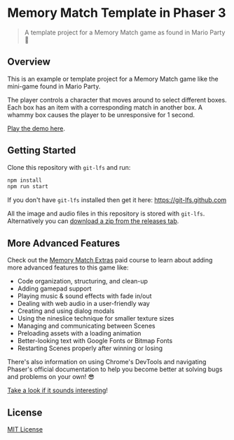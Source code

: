 # Memory Match Template in Phaser 3
> A template project for a Memory Match game as found in Mario Party 🎉

## Overview

This is an example or template project for a Memory Match game like the mini-game found in Mario Party.

The player controls a character that moves around to select different boxes. Each box has an item with a corresponding match in another box. A whammy box causes the player to be unresponsive for 1 second.

[Play the demo here](https://ourcade.co/templates/memory-match-template).

## Getting Started

Clone this repository with `git-lfs` and run:

```bash
npm install
npm run start
```

If you don't have `git-lfs` installed then get it here: https://git-lfs.github.com

All the image and audio files in this repository is stored with `git-lfs`. Alternatively you can [download a zip from the releases tab](https://github.com/ourcade/memory-match-template-phaser3/releases/tag/latest).

## More Advanced Features

Check out the [Memory Match Extras](https://gum.co/moEDH) paid course to learn about adding more advanced features to this game like:

- Code organization, structuring, and clean-up
- Adding gamepad support
- Playing music & sound effects with fade in/out
- Dealing with web audio in a user-friendly way
- Creating and using dialog modals
- Using the nineslice technique for smaller texture sizes
- Managing and communicating between Scenes
- Preloading assets with a loading animation
- Better-looking text with Google Fonts or Bitmap Fonts
- Restarting Scenes properly after winning or losing

There's also information on using Chrome's DevTools and navigating Phaser's official documentation to help you become better at solving bugs and problems on your own! 😎

[Take a look if it sounds interesting](https://gum.co/moEDH)!

## License

[MIT License](https://github.com/ourcade/memory-match-template-phaser3/blob/master/LICENSE)
